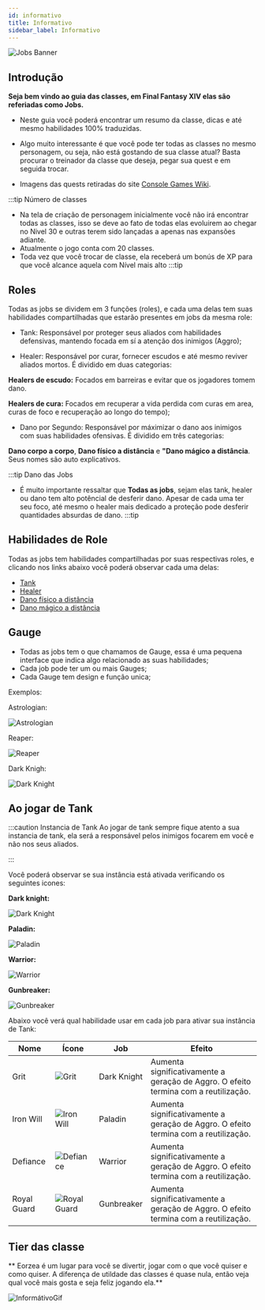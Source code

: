 ```yaml
---
id: informativo
title: Informativo
sidebar_label: Informativo
---
```


![Jobs Banner](https://mmos.com/wp-content/uploads/2019/06/final-fantasy-xiv-dancer-gunbreaker-banner.jpg)


## Introdução

**Seja bem vindo ao guia das classes, em Final Fantasy XIV elas são referiadas como Jobs.**

- Neste guia você poderá encontrar um resumo da classe, dicas e até mesmo habilidades 100% traduzidas.

- Algo muito interessante é que você pode ter todas as classes no mesmo personagem, ou seja, não está gostando de sua classe atual? Basta procurar o treinador da classe que deseja, pegar sua quest e em seguida trocar.

- Imagens das quests retiradas do site [Console Games Wiki](https://ffxiv.consolegameswiki.com/wiki/FF14_Wiki).

:::tip Número de classes
- Na tela de criação de personagem inicialmente você não irá encontrar todas as classes, isso se deve ao fato de todas elas evoluirem ao chegar no Nivel 30 e outras terem sido lançadas a apenas nas expansões adiante. 
- Atualmente o jogo conta com 20 classes.
- Toda vez que você trocar de classe, ela receberá um bonús de XP para que você alcance aquela com Nível mais alto
:::tip

## Roles

Todas as jobs se dividem em 3 funções (roles), e cada uma delas tem suas habilidades compartilhadas que estarão presentes em  jobs da mesma role:

- Tank: Responsável por proteger seus aliados com habilidades defensivas, mantendo focada em sí a atenção dos inimigos (Aggro);

- Healer: Responsável por curar, fornecer escudos e até mesmo reviver aliados mortos. É dividido em duas categorias: 

**Healers de escudo:** Focados em barreiras e evitar que os jogadores tomem dano.

**Healers de cura:** Focados em recuperar a vida perdida com curas em area, curas de foco e recuperação ao longo do tempo);

- Dano por Segundo: Responsável por máximizar o dano aos inimigos com suas habilidades ofensivas. É dividido em três categorias:

**Dano corpo a corpo**, **Dano físico a distância** e **"Dano mágico a distância**. Seus nomes são auto explicativos.

:::tip Dano das Jobs
- É muito importante ressaltar que **Todas as jobs**, sejam elas tank, healer ou dano tem alto potêncial de desferir dano. Apesar de cada uma ter seu foco, até mesmo o healer mais dedicado a proteção pode desferir quantidades absurdas de dano.
:::tip


## Habilidades de Role

Todas as jobs tem habilidades compartilhadas por suas respectivas roles, e clicando nos links abaixo você poderá observar cada uma delas:

- [Tank](/docs/jobs/habilidades#tank)
- [Healer](/docs/jobs/habilidades#healer)
- [Dano físico a distância](/docs/jobs/habilidades#Dano-físico-a-distância)
- [Dano mágico a distância](/docs/jobs/habilidades#Dano-mágico-a-distância)

## Gauge

- Todas as jobs tem o que chamamos de Gauge, essa é uma pequena interface que indica algo relacionado as suas habilidades; 
- Cada job pode ter um ou mais Gauges;
- Cada Gauge tem design e função unica;

Exemplos:

Astrologian: 

![Astrologian](https://img.finalfantasyxiv.com/lds/promo/h/E/w3Fwmu-aPRi7c_BEgOL1h4v0PU.png)

Reaper:

![Reaper](https://img.finalfantasyxiv.com/lds/promo/h/b/xsQrvAjPWZTRg7mvwTrwK5DFXA.png)

Dark Knigh:

![Dark Knight](https://img.finalfantasyxiv.com/lds/promo/h/-/KTQC7uU17HK2gGtllianH7c6Bc.png)



## Ao jogar de Tank

:::caution Instancia de Tank
Ao jogar de tank sempre fique atento a sua instancia de tank, ela será a responsável pelos inimigos focarem em você e não nos seus aliados.


:::

Você poderá observar se sua instância está ativada verificando os seguintes icones:

**Dark knight:** 

![Dark Knight](https://img.finalfantasyxiv.com/lds/promo/h/k/PL53N1Q7xMAJ-TSUAI209q2vO0.png)

**Paladin:**

![Paladin](https://img.finalfantasyxiv.com/lds/promo/h/5/7CubTw07gyzi5TXmVHjzejYGmw.png)

**Warrior:**

![Warrior](https://img.finalfantasyxiv.com/lds/promo/h/l/MHqKEsbF1agx5wFLFrlrjb40XM.png)

**Gunbreaker:**

![Gunbreaker](https://img.finalfantasyxiv.com/lds/promo/h/l/KRsqKnc7ujlwQuYYrd8ZM6GxFo.png)

Abaixo você verá qual habilidade usar em cada job para ativar sua instância de Tank:

| Nome        | Ícone                                                                                                            | Job         | Efeito                                                                                  |
|-------------|------------------------------------------------------------------------------------------------------------------|-------------|-----------------------------------------------------------------------------------------|
| Grit        | ![Grit](https://ffxiv.gamerescape.com/w/images/thumb/f/f7/Grit_Icon.png/60px-Grit_Icon.png)                      | Dark Knight | Aumenta significativamente a geração de Aggro. O efeito termina com a reutilização. |
| Iron Will   | ![Iron Will](https://ffxiv.gamerescape.com/w/images/thumb/d/d7/Iron_Will_Icon.png/60px-Iron_Will_Icon.png)       | Paladin     | Aumenta significativamente a geração de Aggro. O efeito termina com a reutilização. |
| Defiance    | ![Defiance](https://ffxiv.gamerescape.com/w/images/thumb/9/9f/Defiance_Icon.png/60px-Defiance_Icon.png)          | Warrior     | Aumenta significativamente a geração de Aggro. O efeito termina com a reutilização. |
| Royal Guard | ![Royal Guard](https://ffxiv.gamerescape.com/w/images/thumb/a/a8/Royal_Guard_Icon.png/60px-Royal_Guard_Icon.png) | Gunbreaker  | Aumenta significativamente a geração de Aggro. O efeito termina com a reutilização. |



## Tier das classe

** Eorzea é um lugar para você se divertir, jogar com o que você quiser e como quiser. A diferença de utildade das classes é quase nula, então veja qual você mais gosta e seja feliz jogando ela.**

![InformátivoGif](https://thumbs.gfycat.com/FormalIdealisticHypsilophodon-size_restricted.gif)
